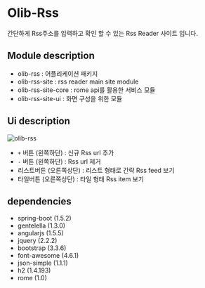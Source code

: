 # Olib-Rss

간단하게 Rss주소를 입력하고 확인 할 수 있는 Rss Reader 사이트 입니다.

## Module description
* olib-rss : 어플리케이션 패키지 
* olib-rss-site : rss reader main site module 
* olib-rss-site-core : rome api를 활용한 서비스 모듈 
* olib-rss-site-ui : 화면 구성을 위한 모듈 

## Ui description
![olib-rss](https://cloud.githubusercontent.com/assets/8652687/23986877/c83f74f4-0a69-11e7-8930-af370a047664.png)
* `+` 버튼 (왼쪽하단) : 신규 Rss url 추가 
* `-` 버튼 (왼쪽하단) : Rss url 제거
* 리스트버튼 (오른쪽상단) : 리스트 형태로 간략 Rss feed 보기 
* 타일버튼 (오른쪽상단) : 타일 형태 Rss item 보기 

## dependencies
* spring-boot (1.5.2)
* gentelella (1.3.0)
* angularjs (1.5.5)
* jquery (2.2.2)
* bootstrap (3.3.6)
* font-awesome (4.6.1)
* json-simple (1.1.1)
* h2 (1.4.193)
* rome (1.0)
